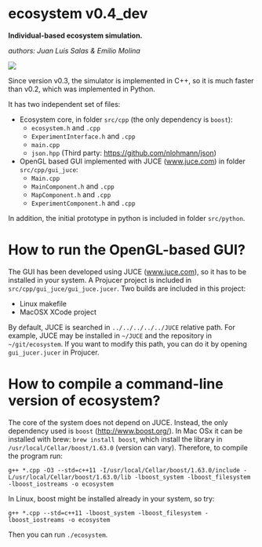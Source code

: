# ecosystem v0.4\_dev

**Individual-based ecosystem simulation.**

*authors: Juan Luis Salas & Emilio Molina*

![](https://raw.githubusercontent.com/EliosMolina/ecosystem/documentation_fix46/doc/images/ecosystem_0.4_dev.gif)

Since version v0.3, the simulator is implemented in C++, so it is much faster than v0.2, which was implemented in Python.

It has two independent set of files:
- Ecosystem core, in folder `src/cpp` (the only dependency is `boost`):
    + `ecosystem.h` and `.cpp`
    + `ExperimentInterface.h` and `.cpp`
    + `main.cpp`
    + `json.hpp` (Third party: https://github.com/nlohmann/json)
- OpenGL based GUI implemented with JUCE (www.juce.com) in folder `src/cpp/gui_juce`:
    + `Main.cpp`
    + `MainComponent.h` and `.cpp`
    + `MapComponent.h` and `.cpp`
    + `ExperimentComponent.h` and `.cpp`

In addition, the initial prototype in python is included in folder `src/python`.


# How to run the OpenGL-based GUI?

The GUI has been developed using JUCE (www.juce.com), so it has to be installed in your system. A Projucer project is included in `src/cpp/gui_juce/gui_juce.jucer`. Two builds are included in this project:

* Linux makefile
* MacOSX XCode project

By default, JUCE is searched in `../../../../../JUCE` relative path. For example, JUCE may be installed in `~/JUCE` and the repository in `~/git/ecosystem`. If you want to modify this path, you can do it by opening `gui_jucer.jucer` in Projucer.

# How to compile a command-line version of ecosystem?

The core of the system does not depend on JUCE. Instead, the only dependency used is `boost` (http://www.boost.org/). In Mac OSx it can be installed with brew: `brew install boost`, which install the library in `/usr/local/Cellar/boost/1.63.0` (version can vary). Therefore, to compile the program run:

`g++ *.cpp -O3 --std=c++11 -I/usr/local/Cellar/boost/1.63.0/include -L/usr/local/Cellar/boost/1.63.0/lib -lboost_system -lboost_filesystem -lboost_iostreams -o ecosystem`

In Linux, boost might be installed already in your system, so try:

`g++ *.cpp --std=c++11 -lboost_system -lboost_filesystem -lboost_iostreams -o ecosystem`

Then you can run `./ecosystem`.
